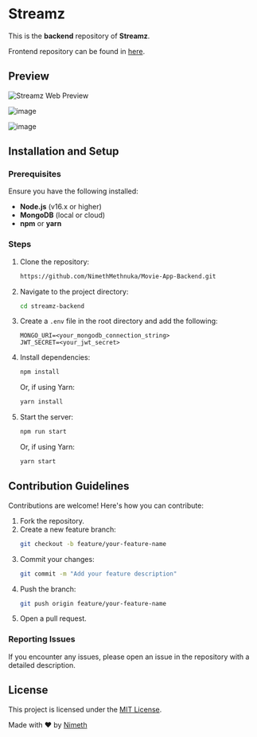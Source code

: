 # Streamz

This is the **backend** repository of **Streamz**.

Frontend repository can be found in [here](https://github.com/NimethMethnuka/Movie-App).

## Preview

![Streamz Web Preview](https://github.com/DamianRavinduPeiris/streamz-web/assets/115478137/a0acb6b0-c969-4da6-919e-1a61fe98fbac)

![image](https://github.com/user-attachments/assets/067500d7-30e6-4bb3-8f2e-784270ae1003)

![image](https://github.com/user-attachments/assets/e79ab2b2-95f5-4f73-828c-8b97e8d8d6a7)


## Installation and Setup

### Prerequisites

Ensure you have the following installed:
- **Node.js** (v16.x or higher)
- **MongoDB** (local or cloud)
- **npm** or **yarn**

### Steps

1. Clone the repository:
   ```bash
   https://github.com/NimethMethnuka/Movie-App-Backend.git
   ```

2. Navigate to the project directory:
   ```bash
   cd streamz-backend
   ```

3. Create a `.env` file in the root directory and add the following:
   ```env
   MONGO_URI=<your_mongodb_connection_string>
   JWT_SECRET=<your_jwt_secret>

4. Install dependencies:
   ```bash
   npm install
   ```
   Or, if using Yarn:
   ```bash
   yarn install
   ```

5. Start the server:
   ```bash
   npm run start
   ```
   Or, if using Yarn:
   ```bash
   yarn start
   ```



## Contribution Guidelines

Contributions are welcome! Here's how you can contribute:

1. Fork the repository.
2. Create a new feature branch:
   ```bash
   git checkout -b feature/your-feature-name
3. Commit your changes:
   ```bash
   git commit -m "Add your feature description"
4. Push the branch:
   ```bash
   git push origin feature/your-feature-name
5. Open a pull request.

### Reporting Issues

If you encounter any issues, please open an issue in the repository with a detailed description.


## License

This project is licensed under the [MIT License](LICENSE).

Made with ❤️ by [Nimeth](#)
